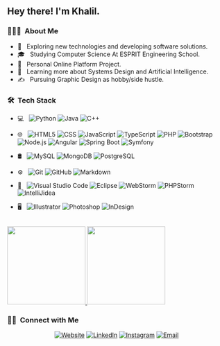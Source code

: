 
<h2> Hey there! I'm Khalil.</h2>

<h3> 👨🏻‍💻 &nbsp;About Me </h3>

- 🤔 &nbsp; Exploring new technologies and developing software solutions.
- 🎓 &nbsp; Studying Computer Science At ESPRIT Engineering School.
- 💼 &nbsp; Personal Online Platform Project.
- 🌱 &nbsp; Learning more about Systems Design and Artificial Intelligence.
- ✍️ &nbsp; Pursuing Graphic Design as hobby/side hustle.

<h3> 🛠 &nbsp;Tech Stack</h3>

- 💻 &nbsp;
  ![Python](https://img.shields.io/badge/-Python-333333?style=flat&logo=python)
  ![Java](https://img.shields.io/badge/-Java-333333?style=flat&logo=Java&logoColor=007396)
  ![C++](https://img.shields.io/badge/-C++-333333?style=flat&logo=C%2B%2B&logoColor=00599C)
- 🌐 &nbsp;
  ![HTML5](https://img.shields.io/badge/-HTML5-333333?style=flat&logo=HTML5)
  ![CSS](https://img.shields.io/badge/-CSS-333333?style=flat&logo=CSS3&logoColor=1572B6)
  ![JavaScript](https://img.shields.io/badge/-JavaScript-333333?style=flat&logo=javascript)
  ![TypeScript](https://img.shields.io/badge/-Typescript-333333?style=flat&logo=typescript)
  ![PHP](https://img.shields.io/badge/-Php-333333?style=flat&logo=php)
  ![Bootstrap](https://img.shields.io/badge/-Bootstrap-333333?style=flat&logo=bootstrap&logoColor=563D7C)
  ![Node.js](https://img.shields.io/badge/-Node.js-333333?style=flat&logo=node.js)
  ![Angular](https://img.shields.io/badge/-Angular-333333?style=flat&logo=angular)
  ![Spring Boot](https://img.shields.io/badge/-SpringBoot-333333?style=flat&logo=springboot)
  ![Symfony](https://img.shields.io/badge/-Symfony-333333?style=flat&logo=symfony)
  
- 🛢 &nbsp;
  ![MySQL](https://img.shields.io/badge/-MySQL-333333?style=flat&logo=mysql)
  ![MongoDB](https://img.shields.io/badge/-MongoDB-333333?style=flat&logo=mongodb)
  ![PostgreSQL](https://img.shields.io/badge/-PostgreSQL-333333?style=flat&logo=postgresql)
- ⚙️ &nbsp;
  ![Git](https://img.shields.io/badge/-Git-333333?style=flat&logo=git)
  ![GitHub](https://img.shields.io/badge/-GitHub-333333?style=flat&logo=github)
  ![Markdown](https://img.shields.io/badge/-Markdown-333333?style=flat&logo=markdown)
- 🔧 &nbsp;
  ![Visual Studio Code](https://img.shields.io/badge/-Visual%20Studio%20Code-333333?style=flat&logo=visual-studio-code&logoColor=007ACC)
  ![Eclipse](https://img.shields.io/badge/-Eclipse-333333?style=flat&logo=eclipse-ide&logoColor=2C2255)
  ![WebStorm](https://img.shields.io/badge/-Webstorm-333333?style=flat&logo=webstorm&logoColor=2C2255)
  ![PHPStorm](https://img.shields.io/badge/-PHPStorm-333333?style=flat&logo=phpstorm&logoColor=2C2255)
  ![IntelliJidea](https://img.shields.io/badge/-IntelliJ%20IDEA-333333?style=flat&logo=IntelliJ-IDEA&logoColor=2C2255)
- 🖥 &nbsp;
  ![Illustrator](https://img.shields.io/badge/-Illustrator-333333?style=flat&logo=adobe-illustrator)
  ![Photoshop](https://img.shields.io/badge/-Photoshop-333333?style=flat&logo=adobe-photoshop)
  ![InDesign](https://img.shields.io/badge/-InDesign-333333?style=flat&logo=adobe-indesign)

<br/>

<a href="https://github.com/khalilrez">
  <img height="180em" src="https://github-readme-stats.vercel.app/api?username=khalilrez&theme=buefy&show_icons=true" />
  <img height="180em" src="https://github-readme-stats.vercel.app/api/top-langs/?username=khalilrez&theme=buefy&layout=compact" />
</a>

<br/>

<h3> 🤝🏻 &nbsp;Connect with Me </h3>

<p align="center">
<a href="https://www.khalilrezgui.digital/"><img alt="Website" src="https://img.shields.io/badge/Website-www.khalilrezgui.digital-blue?style=flat-square&logo=google-chrome"></a>
<a href="https://www.linkedin.com/in/khalil-rezgui"><img alt="LinkedIn" src="https://img.shields.io/badge/LinkedIn-Khalil%20Rezgui%20-blue?style=flat-square&logo=linkedin"></a>
<a href="https://www.instagram.com/khalil_rz/"><img alt="Instagram" src="https://img.shields.io/badge/Instagram-khalil_rz-blue?style=flat-square&logo=instagram"></a>
<a href="mailto:khalilrezgui0@gmail.com"><img alt="Email" src="https://img.shields.io/badge/Email-khalilrezgui0@gmail.com-blue?style=flat-square&logo=gmail"></a>
</p>
